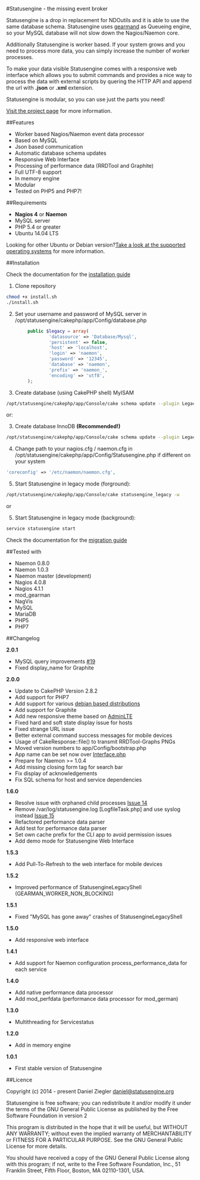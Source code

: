#Statusengine  - the missing event broker

Statusengine is a drop in replacement for NDOutils and it is able to use the same
database schema. Statusengine uses [gearmand](https://github.com/gearman) as Queueing engine,
so your MySQL database will not slow down the Nagios/Naemon core.

Additionally Statusengine is worker based. If your system grows and you need to process
more data, you can simply increase the number of worker processes.

To make your data visible Statusengine comes with a responsive web interface which
allows you to submit commands and provides a nice way to process the data with external
scripts by quering the HTTP API and append the url with **.json** or **.xml** extension.

Statusengine is modular, so you can use just the parts you need!

[Visit the project page](https://www.statusengine.org) for more information.

##Features
- Worker based Nagios/Naemon event data processor
- Based on MySQL
- Json based communication
- Automatic database schema updates
- Responsive Web Interface
- Processing of performance data (RRDTool and Graphite)
- Full UTF-8 support
- In memory engine
- Modular
- Tested on PHP5 and PHP7!

##Requirements
- **Nagios 4** or **Naemon**
- MySQL server
- PHP 5.4 or greater
- Ubuntu 14.04 LTS

Looking for other Ubuntu or Debian version?[Take a look at the supported operating systems](https://www.statusengine.org/documentation.php#supported-os) for more information.

##Installation

Check the documentation for the [installation guide](https://statusengine.org/getting_started.php#installation)

1) Clone repository
```bash
chmod +x install.sh
./install.sh
```

2) Set your username and password of MySQL server in /opt/statusengine/cakephp/app/Config/database.php
```php
        public $legacy = array(
                'datasource' => 'Database/Mysql',
                'persistent' => false,
                'host' => 'localhost',
                'login' => 'naemon',
                'password' => '12345',
                'database' => 'naemon',
                'prefix' => 'naemon_',
                'encoding' => 'utf8',
        );
```

3) Create database (using CakePHP shell) MyISAM
```bash
/opt/statusengine/cakephp/app/Console/cake schema update --plugin Legacy --file legacy_schema.php --connection legacy
```
or:

3) Create database InnoDB **(Recommended!)**
```bash
/opt/statusengine/cakephp/app/Console/cake schema update --plugin Legacy --file legacy_schema_innodb.php --connection legacy
```

4) Change path to your nagios.cfg / naemon.cfg in /opt/statusengine/cakephp/app/Config/Statusengine.php if different on your system
```php
'coreconfig' => '/etc/naemon/naemon.cfg',
```

5) Start Statusengine in legacy mode (forground):
```bash
/opt/statusengine/cakephp/app/Console/cake statusengine_legacy -w
```
or

5) Start Statusengine in legacy mode (background):
```bash
service statusengine start
```
Check the documentation for the [migration guide](https://statusengine.org/getting_started.php#migration)

##Tested with
- Naemon 0.8.0
- Naemon 1.0.3
- Naemon master (development)
- Nagios 4.0.8
- Nagios 4.1.1
- mod_gearman
- NagVis
- MySQL
- MariaDB
- PHP5
- PHP7

##Changelog

**2.0.1**
- MySQL query improvements [#19](https://github.com/nook24/statusengine/issues/19)
- Fixed display_name for Graphite

**2.0.0**
- Update to CakePHP Version 2.8.2
- Add support for PHP7
- Add support for various [debian based distributions](https://statusengine.org/documentation.php#supported-os)
- Add support for Graphite
- Add new responsive theme based on [AdminLTE](https://github.com/almasaeed2010/AdminLTE)
- Fixed hard and soft state display issue for hosts
- Fixed strange URL issue
- Better external command success messages for mobile devices
- Usage of CakeResponse::file() to transmit RRDTool-Graphs PNGs
- Moved version numbers to app/Config/bootstrap.php
- App name can be set now over [Interface.php](https://github.com/nook24/statusengine/blob/master/cakephp/app/Config/Interface.php)
- Prepare for Naemon >= 1.0.4
- Add missing closing form tag for search bar
- Fix display of acknowledgements
- Fix SQL schema for host and service dependencies

**1.6.0**
- Resolve issue with orphaned child processes [Issue 14](https://github.com/nook24/statusengine/issues/14)
- Remove /var/log/statusengine.log [LogfileTask.php] and use syslog instead [Issue 15](https://github.com/nook24/statusengine/issues/15)
- Refactored performance data parser
- Add test for performance data parser
- Set own cache prefix for the CLI app to avoid permission issues
- Add demo mode for Statusengine Web Interface

**1.5.3**
- Add Pull-To-Refresh to the web interface for mobile devices

**1.5.2**
- Improved performance of StatusengineLegacyShell (GEARMAN_WORKER_NON_BLOCKING)

**1.5.1**
- Fixed "MySQL has gone away" crashes of StatusengineLegacyShell

**1.5.0**
- Add responsive web interface

**1.4.1**
- Add support for Naemon configuration process_performance_data for each service

**1.4.0**
- Add native performance data processor
- Add mod_perfdata (performance data processor for mod_german)

**1.3.0**
- Multithreading for Servicestatus

**1.2.0**
- Add in memory engine

**1.0.1**
- First stable version of Statusengine


##Licence

Copyright (c) 2014 - present Daniel Ziegler <daniel@statusengine.org>

Statusengine is free software; you can redistribute it and/or
modify it under the terms of the GNU General Public License
as published by the Free Software Foundation in version 2

This program is distributed in the hope that it will be useful,
but WITHOUT ANY WARRANTY; without even the implied warranty of
MERCHANTABILITY or FITNESS FOR A PARTICULAR PURPOSE.  See the
GNU General Public License for more details.

You should have received a copy of the GNU General Public License
along with this program; if not, write to the Free Software
Foundation, Inc., 51 Franklin Street, Fifth Floor, Boston, MA  02110-1301, USA.

